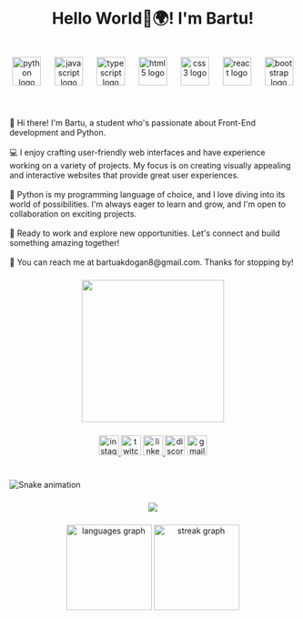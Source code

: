 <h1 align="center">Hello World👋🌍! I'm Bartu!</h1>

###

<br clear="both">

<div align="center">
  <img src="https://cdn.jsdelivr.net/gh/devicons/devicon/icons/python/python-original.svg" height="50" alt="python logo"  />
  <img width="16" />
  <img src="https://cdn.jsdelivr.net/gh/devicons/devicon/icons/javascript/javascript-original.svg" height="50" alt="javascript logo"  />
  <img width="16" />
  <img src="https://cdn.jsdelivr.net/gh/devicons/devicon/icons/typescript/typescript-original.svg" height="50" alt="typescript logo"  />
  <img width="16" />
  <img src="https://cdn.jsdelivr.net/gh/devicons/devicon/icons/html5/html5-original.svg" height="50" alt="html5 logo"  />
  <img width="16" />
  <img src="https://cdn.jsdelivr.net/gh/devicons/devicon/icons/css3/css3-original.svg" height="50" alt="css3 logo"  />
  <img width="16" />
  <img src="https://cdn.jsdelivr.net/gh/devicons/devicon/icons/react/react-original.svg" height="50" alt="react logo"  />
  <img width="16" />
  <img src="https://cdn.jsdelivr.net/gh/devicons/devicon/icons/bootstrap/bootstrap-original.svg" height="50" alt="bootstrap logo"  />
</div>

###

<br clear="both">

<p align="left">👋 Hi there! I'm Bartu, a student who's passionate about Front-End development and Python.<br><br>💻 I enjoy crafting user-friendly web interfaces and have experience working on a variety of projects. My focus is on creating visually appealing and interactive websites that provide great user experiences.<br><br>🐍 Python is my programming language of choice, and I love diving into its world of possibilities. I'm always eager to learn and grow, and I'm open to collaboration on exciting projects.<br><br>🚀 Ready to work and explore new opportunities. Let's connect and build something amazing together!<br><br>📧 You can reach me at bartuakdogan8@gmail.com. Thanks for stopping by!</p>

###

<div align="center">
  <img height="250" src="https://media.giphy.com/media/bGgsc5mWoryfgKBx1u/giphy.gif"  />
</div>

###

<div align="center">
  <a href="https://www.instagram.com/bartuakdogan10/" target="_blank">
    <img src="https://img.shields.io/static/v1?message=Instagram&logo=instagram&label=&color=E4405F&logoColor=white&labelColor=&style=for-the-badge" height="35" alt="instagram logo"  />
  </a>
  <img src="https://img.shields.io/static/v1?message=Twitch&logo=twitch&label=&color=9146FF&logoColor=white&labelColor=&style=for-the-badge" height="35" alt="twitch logo"  />
  <a href="http://linkedin.com/in/bartuakdogan," target="_blank">
    <img src="https://img.shields.io/static/v1?message=LinkedIn&logo=linkedin&label=&color=0077B5&logoColor=white&labelColor=&style=for-the-badge" height="35" alt="linkedin logo"  />
  </a>
  <img src="https://img.shields.io/static/v1?message=Discord&logo=discord&label=&color=7289DA&logoColor=white&labelColor=&style=for-the-badge" height="35" alt="discord logo"  />
  <a href="mailto:bartuakdogan@gmail.com" target="_blank">
    <img src="https://img.shields.io/static/v1?message=Gmail&logo=gmail&label=&color=D14836&logoColor=white&labelColor=&style=for-the-badge" height="35" alt="gmail logo"  />
  </a>
</div>

###

<br clear="both">

<img src="https://raw.githubusercontent.com/bartuakdogan/bartuakdogan/output/snake.svg" alt="Snake animation" />

###

<div align="center">
  <img src="https://profile-counter.glitch.me/bartuakdogan/count.svg?"  />
</div>

###

<div align="center">
  <img src="https://github-readme-stats.vercel.app/api/top-langs?username=bartuakdogan&locale=en&hide_title=false&layout=compact&card_width=320&langs_count=5&theme=dracula&hide_border=false&order=2" height="150" alt="languages graph"  />
  <img src="https://streak-stats.demolab.com?user=bartuakdogan&locale=en&mode=daily&theme=dracula&hide_border=false&border_radius=5&order=3" height="150" alt="streak graph"  />
</div>

###

